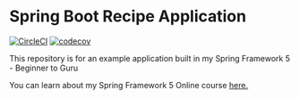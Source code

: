 # Spring Boot Recipe Application

[![CircleCI](https://circleci.com/gh/Piyush2509/spring5-recipe-app.svg?style=svg)](https://circleci.com/gh/Piyush2509/spring5-recipe-app)
[![codecov](https://codecov.io/gh/Piyush2509/spring5-recipe-app/branch/master/graph/badge.svg)](https://codecov.io/gh/Piyush2509/spring5-recipe-app)

This repository is for an example application built in my Spring Framework 5 - Beginner to Guru

You can learn about my Spring Framework 5 Online course [here.](https://go.springframework.guru/spring-framework-5-online-course)
